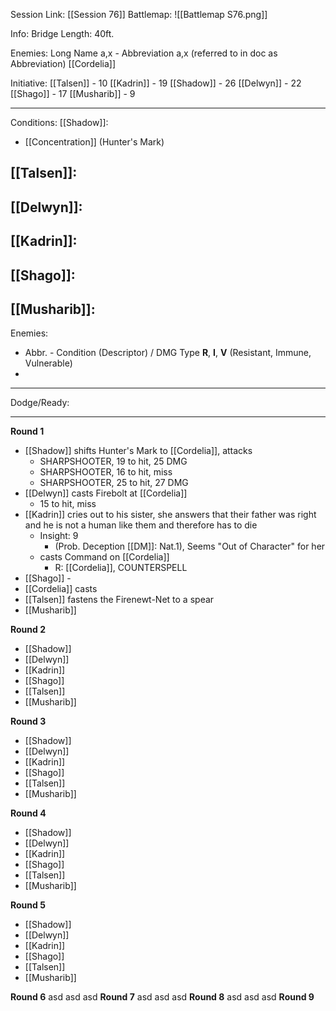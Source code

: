 Session Link:
[[Session 76]]
Battlemap:
![[Battlemap S76.png]]

Info:
Bridge Length: 40ft.

Enemies:
Long Name a,x - Abbreviation a,x (referred to in doc as Abbreviation)
[[Cordelia]]

Initiative:
[[Talsen]] - 10
[[Kadrin]] - 19
[[Shadow]] - 26
[[Delwyn]] - 22
[[Shago]] - 17
[[Musharib]] - 9

---
Conditions:
[[Shadow]]:
- [[Concentration]] (Hunter's Mark)

[[Talsen]]:
- 

[[Delwyn]]:
- 

[[Kadrin]]:
- 

[[Shago]]: 
- 

[[Musharib]]:
- 

Enemies:
- Abbr. - Condition (Descriptor) / DMG Type __R__, __I__, __V__ (Resistant, Immune, Vulnerable)
- 
---
Dodge/Ready:


---
**Round 1**
- [[Shadow]] shifts Hunter's Mark to [[Cordelia]], attacks
	- SHARPSHOOTER, 19 to hit, 25 DMG
	- SHARPSHOOTER, 16 to hit, miss
	- SHARPSHOOTER, 25 to hit, 27 DMG
- [[Delwyn]] casts Firebolt at [[Cordelia]]
	- 15 to hit, miss
- [[Kadrin]] cries out to his sister, she answers that their father was right and he is not a human like them and therefore has to die
	- Insight: 9
		- (Prob. Deception [[DM]]: Nat.1), Seems "Out of Character" for her
	- casts Command on [[Cordelia]]
		- R: [[Cordelia]], COUNTERSPELL
- [[Shago]] -
- [[Cordelia]] casts
- [[Talsen]] fastens the Firenewt-Net to a spear
- [[Musharib]]

**Round 2**
- [[Shadow]]
- [[Delwyn]]
- [[Kadrin]]
- [[Shago]]
- [[Talsen]]
- [[Musharib]]

**Round 3**
- [[Shadow]]
- [[Delwyn]]
- [[Kadrin]]
- [[Shago]]
- [[Talsen]]
- [[Musharib]]

**Round 4**
- [[Shadow]]
- [[Delwyn]]
- [[Kadrin]]
- [[Shago]]
- [[Talsen]]
- [[Musharib]]

**Round 5**
- [[Shadow]]
- [[Delwyn]]
- [[Kadrin]]
- [[Shago]]
- [[Talsen]]
- [[Musharib]]

**Round 6**
asd
asd
asd
**Round 7**
asd
asd
asd
**Round 8**
asd
asd
asd
**Round 9**
